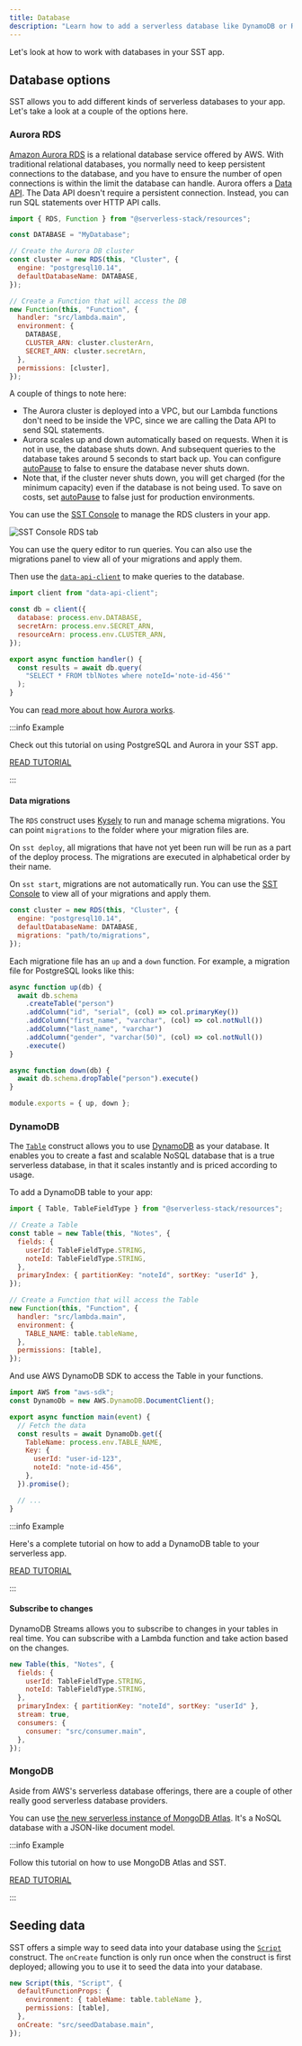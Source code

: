 ```yaml
---
title: Database
description: "Learn how to add a serverless database like DynamoDB or RDS to your Serverless Stack (SST) app."
---
```


Let's look at how to work with databases in your SST app.

## Database options

SST allows you to add different kinds of serverless databases to your app. Let's take a look at a couple of the options here.

### Aurora RDS

[Amazon Aurora RDS](https://docs.aws.amazon.com/AmazonRDS/latest/AuroraUserGuide/CHAP_AuroraOverview.html) is a relational database service offered by AWS. With traditional relational databases, you normally need to keep persistent connections to the database, and you have to ensure the number of open connections is within the limit the database can handle. Aurora offers a [Data API](https://docs.aws.amazon.com/AmazonRDS/latest/AuroraUserGuide/data-api.html). The Data API doesn't require a persistent connection. Instead, you can run SQL statements over HTTP API calls.

```js
import { RDS, Function } from "@serverless-stack/resources";

const DATABASE = "MyDatabase";

// Create the Aurora DB cluster
const cluster = new RDS(this, "Cluster", {
  engine: "postgresql10.14",
  defaultDatabaseName: DATABASE,
});

// Create a Function that will access the DB
new Function(this, "Function", {
  handler: "src/lambda.main",
  environment: {
    DATABASE,
    CLUSTER_ARN: cluster.clusterArn,
    SECRET_ARN: cluster.secretArn,
  },
  permissions: [cluster],
});
```

A couple of things to note here:

- The Aurora cluster is deployed into a VPC, but our Lambda functions don't need to be inside the VPC, since we are calling the Data API to send SQL statements.
- Aurora scales up and down automatically based on requests. When it is not in use, the database shuts down. And subsequent queries to the database takes around 5 seconds to start back up. You can configure [autoPause](RDS#autopause) to false to ensure the database never shuts down.
- Note that, if the cluster never shuts down, you will get charged (for the minimum capacity) even if the database is not being used. To save on costs, set [autoPause](RDS#autopause) to false just for production environments.

You can use the [SST Console](console.md) to manage the RDS clusters in your app.

![SST Console RDS tab](/img/console/sst-console-rds-tab.png)

You can use the query editor to run queries. You can also use the migrations panel to view all of your migrations and apply them.

Then use the [`data-api-client`](https://www.npmjs.com/package/data-api-client) to make queries to the database.

```js title="src/lambda.js"
import client from "data-api-client";

const db = client({
  database: process.env.DATABASE,
  secretArn: process.env.SECRET_ARN,
  resourceArn: process.env.CLUSTER_ARN,
});

export async function handler() {
  const results = await db.query(
    "SELECT * FROM tblNotes where noteId='note-id-456'"
  );
}
```

You can [read more about how Aurora works](https://docs.aws.amazon.com/AmazonRDS/latest/AuroraUserGuide/aurora-serverless.html).

:::info Example

Check out this tutorial on using PostgreSQL and Aurora in your SST app.

[READ TUTORIAL](https://serverless-stack.com/examples/how-to-use-postgresql-in-your-serverless-app.html)

:::


#### Data migrations

The `RDS` construct uses [Kysely](https://koskimas.github.io/kysely/) to run and manage schema migrations. You can point `migrations` to the folder where your migration files are. 

On `sst deploy`, all migrations that have not yet been run will be run as a part of the deploy process. The migrations are executed in alphabetical order by their name.

On `sst start`, migrations are not automatically run. You can use the [SST Console](console.md) to view all of your migrations and apply them.


```js
const cluster = new RDS(this, "Cluster", {
  engine: "postgresql10.14",
  defaultDatabaseName: DATABASE,
  migrations: "path/to/migrations",
});
```

Each migratione file has an `up` and a `down` function. For example, a migration file for PostgreSQL looks like this:

```js
async function up(db) {
  await db.schema
    .createTable("person")
    .addColumn("id", "serial", (col) => col.primaryKey())
    .addColumn("first_name", "varchar", (col) => col.notNull())
    .addColumn("last_name", "varchar")
    .addColumn("gender", "varchar(50)", (col) => col.notNull())
    .execute()
}

async function down(db) {
  await db.schema.dropTable("person").execute()
}

module.exports = { up, down };
```

### DynamoDB

The [`Table`](constructs/Table.md) construct allows you to use [DynamoDB](https://docs.aws.amazon.com/amazondynamodb/latest/developerguide/Introduction.html) as your database. It enables you to create a fast and scalable NoSQL database that is a true serverless database, in that it scales instantly and is priced according to usage.

To add a DynamoDB table to your app:

```js
import { Table, TableFieldType } from "@serverless-stack/resources";

// Create a Table
const table = new Table(this, "Notes", {
  fields: {
    userId: TableFieldType.STRING,
    noteId: TableFieldType.STRING,
  },
  primaryIndex: { partitionKey: "noteId", sortKey: "userId" },
});

// Create a Function that will access the Table
new Function(this, "Function", {
  handler: "src/lambda.main",
  environment: {
    TABLE_NAME: table.tableName,
  },
  permissions: [table],
});
```

And use AWS DynamoDB SDK to access the Table in your functions.

```js title="src/lambda.js"
import AWS from "aws-sdk";
const DynamoDb = new AWS.DynamoDB.DocumentClient();

export async function main(event) {
  // Fetch the data
  const results = await DynamoDb.get({
    TableName: process.env.TABLE_NAME,
    Key: {
      userId: "user-id-123",
      noteId: "note-id-456",
    },
  }).promise();

  // ...
}
```

:::info Example

Here's a complete tutorial on how to add a DynamoDB table to your serverless app.

[READ TUTORIAL](https://serverless-stack.com/examples/how-to-use-dynamodb-in-your-serverless-app.html)

:::

#### Subscribe to changes

DynamoDB Streams allows you to subscribe to changes in your tables in real time. You can subscribe with a Lambda function and take action based on the changes.

```js {8-10}
new Table(this, "Notes", {
  fields: {
    userId: TableFieldType.STRING,
    noteId: TableFieldType.STRING,
  },
  primaryIndex: { partitionKey: "noteId", sortKey: "userId" },
  stream: true,
  consumers: {
    consumer: "src/consumer.main",
  },
});
```

### MongoDB

Aside from AWS's serverless database offerings, there are a couple of other really good serverless database providers.

You can use [the new serverless instance of MongoDB Atlas](https://www.mongodb.com/atlas/database?utm_campaign=serverless_stack&utm_source=serverlessstack&utm_medium=website&utm_term=partner). It's a NoSQL database with a JSON-like document model.

:::info Example

Follow this tutorial on how to use MongoDB Atlas and SST.

[READ TUTORIAL](https://serverless-stack.com/examples/how-to-use-mongodb-in-your-serverless-app.html)

:::

<!---

#### PlanetScale

[PlanetScale](https://planetscale.com) is a MySQL-compatible serverless database.

:::info Example (TODO)

Check out this tutorial on how to use PlanetScale as the database in your SST app.

[READ TUTORIAL](https://serverless-stack.com/examples/how-to-use-planetscale-in-your-serverless-app.html)

:::
-->

## Seeding data

SST offers a simple way to seed data into your database using the [`Script`](constructs/Script.md) construct. The `onCreate` function is only run once when the construct is first deployed; allowing you to use it to seed the data into your database.

```js
new Script(this, "Script", {
  defaultFunctionProps: {
    environment: { tableName: table.tableName },
    permissions: [table],
  },
  onCreate: "src/seedDatabase.main",
});
```
